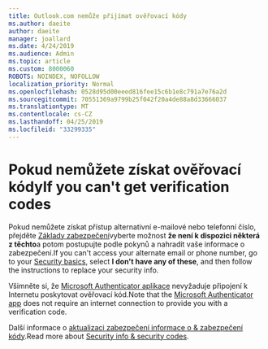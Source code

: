 ```yaml
---
title: Outlook.com nemůže přijímat ověřovací kódy
ms.author: daeite
author: daeite
manager: joallard
ms.date: 4/24/2019
ms.audience: Admin
ms.topic: article
ms.custom: 8000060
ROBOTS: NOINDEX, NOFOLLOW
localization_priority: Normal
ms.openlocfilehash: 0528d95d00eeed816fee15c6b1e8c791a7e76a2d
ms.sourcegitcommit: 70551369a9799b25f042f20a4de88a8d33666037
ms.translationtype: MT
ms.contentlocale: cs-CZ
ms.lasthandoff: 04/25/2019
ms.locfileid: "33299335"
---
```

# <a name="if-you-cant-get-verification-codes"></a><span data-ttu-id="060fc-102">Pokud nemůžete získat ověřovací kódy</span><span class="sxs-lookup"><span data-stu-id="060fc-102">If you can't get verification codes</span></span>

<span data-ttu-id="060fc-103">Pokud nemůžete získat přístup alternativní e-mailové nebo telefonní číslo, přejděte [Základy zabezpečení](https://account.microsoft.com/security)vyberte možnost **že není k dispozici některá z těchto**a potom postupujte podle pokynů a nahradit vaše informace o zabezpečení.</span><span class="sxs-lookup"><span data-stu-id="060fc-103">If you can't access your alternate email or phone number, go to your [Security basics](https://account.microsoft.com/security), select **I don't have any of these**, and then follow the instructions to replace your security info.</span></span>

<span data-ttu-id="060fc-104">Všimněte si, že [Microsoft Authenticator aplikace](https://go.microsoft.com/fwlink/?linkid=2016117) nevyžaduje připojení k Internetu poskytovat ověřovací kód.</span><span class="sxs-lookup"><span data-stu-id="060fc-104">Note that the [Microsoft Authenticator app](https://go.microsoft.com/fwlink/?linkid=2016117) does not require an internet connection to provide you with a verification code.</span></span>

<span data-ttu-id="060fc-105">Další informace o [aktualizaci zabezpečení informace o & zabezpečení kódy](https://support.microsoft.com/help/12428/).</span><span class="sxs-lookup"><span data-stu-id="060fc-105">Read more about [Security info & security codes](https://support.microsoft.com/help/12428/).</span></span>